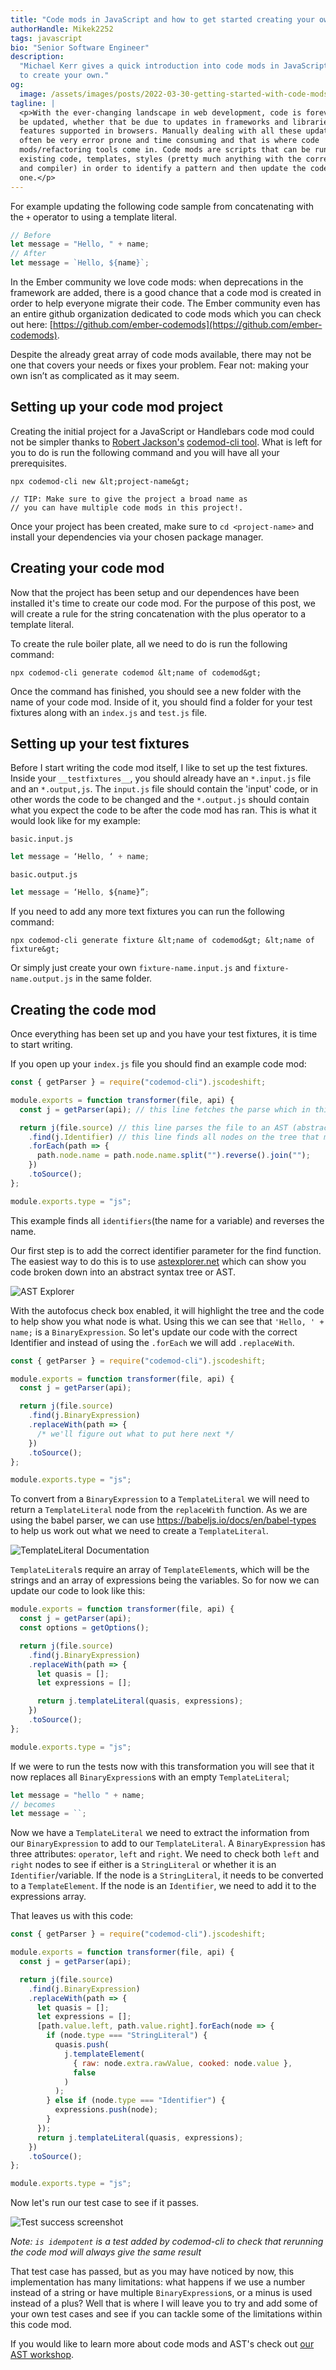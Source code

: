 ```yaml
---
title: "Code mods in JavaScript and how to get started creating your own"
authorHandle: Mikek2252
tags: javascript
bio: "Senior Software Engineer"
description:
  "Michael Kerr gives a quick introduction into code mods in JavaScript and how
  to create your own."
og:
  image: /assets/images/posts/2022-03-30-getting-started-with-code-mods/og-image.jpg
tagline: |
  <p>With the ever-changing landscape in web development, code is forever needing to
  be updated, whether that be due to updates in frameworks and libraries or new
  features supported in browsers. Manually dealing with all these updates can
  often be very error prone and time consuming and that is where code
  mods/refactoring tools come in. Code mods are scripts that can be run on
  existing code, templates, styles (pretty much anything with the correct parser
  and compiler) in order to identify a pattern and then update the code to a new
  one.</p>
---
```


For example updating the following code sample from concatenating with the `+`
operator to using a template literal.

```javascript
// Before
let message = "Hello, " + name;
// After
let message = `Hello, ${name}`;
```

In the Ember community we love code mods: when deprecations in the framework are
added, there is a good chance that a code mod is created in order to help
everyone migrate their code. The Ember community even has an entire github
organization dedicated to code mods which you can check out here:
[https://github.com/ember-codemods](https://github.com/ember-codemods).

Despite the already great array of code mods available, there may not be one
that covers your needs or fixes your problem. Fear not: making your own isn’t as
complicated as it may seem.

## Setting up your code mod project

Creating the initial project for a JavaScript or Handlebars code mod could not
be simpler thanks to [Robert Jackson's](https://github.com/rwjblue)
[codemod-cli tool](https://github.com/rwjblue/codemod-cli). What is left for you
to do is run the following command and you will have all your prerequisites.

```
npx codemod-cli new &lt;project-name&gt;

// TIP: Make sure to give the project a broad name as
// you can have multiple code mods in this project!.
```

Once your project has been created, make sure to `cd <project-name>` and install
your dependencies via your chosen package manager.

## Creating your code mod

Now that the project has been setup and our dependences have been installed it's
time to create our code mod. For the purpose of this post, we will create a rule
for the string concatenation with the plus operator to a template literal.

To create the rule boiler plate, all we need to do is run the following command:

```
npx codemod-cli generate codemod &lt;name of codemod&gt;
```

Once the command has finished, you should see a new folder with the name of your
code mod. Inside of it, you should find a folder for your test fixtures along
with an `index.js` and `test.js` file.

## Setting up your test fixtures

Before I start writing the code mod itself, I like to set up the test fixtures.
Inside your `__testfixtures__`, you should already have an `*.input.js` file and
an `*.output,js`. The `input.js` file should contain the 'input' code, or in
other words the code to be changed and the `*.output.js` should contain what you
expect the code to be after the code mod has ran. This is what it would look
like for my example:

`basic.input.js`

```javascript
let message = ‘Hello, ‘ + name;
```

`basic.output.js`

```javascript
let message = ‘Hello, ${name}”;
```

If you need to add any more text fixtures you can run the following command:

```
npx codemod-cli generate fixture &lt;name of codemod&gt; &lt;name of fixture&gt;
```

Or simply just create your own `fixture-name.input.js` and
`fixture-name.output.js` in the same folder.

## Creating the code mod

Once everything has been set up and you have your test fixtures, it is time to
start writing.

If you open up your `index.js` file you should find an example code mod:

```javascript
const { getParser } = require("codemod-cli").jscodeshift;

module.exports = function transformer(file, api) {
  const j = getParser(api); // this line fetches the parse which in this case is jscodeshift's default parser

  return j(file.source) // this line parses the file to an AST (abstract syntax tree)
    .find(j.Identifier) // this line finds all nodes on the tree that match the parameter
    .forEach(path => {
      path.node.name = path.node.name.split("").reverse().join("");
    })
    .toSource();
};

module.exports.type = "js";
```

This example finds all `identifiers`(the name for a variable) and reverses the
name.

Our first step is to add the correct identifier parameter for the find function.
The easiest way to do this is to use [astexplorer.net](https://astexplorer.net/)
which can show you code broken down into an abstract syntax tree or AST.

![AST Explorer](/assets/images/posts/2022-03-30-getting-started-with-code-mods/astExplorer.png)

With the autofocus check box enabled, it will highlight the tree and the code to
help show you what node is what. Using this we can see that `'Hello, ' + name;`
is a `BinaryExpression`. So let's update our code with the correct Identifier
and instead of using the `.forEach` we will add `.replaceWith`.

```javascript
const { getParser } = require("codemod-cli").jscodeshift;

module.exports = function transformer(file, api) {
  const j = getParser(api);

  return j(file.source)
    .find(j.BinaryExpression)
    .replaceWith(path => {
      /* we'll figure out what to put here next */
    })
    .toSource();
};

module.exports.type = "js";
```

To convert from a `BinaryExpression` to a `TemplateLiteral` we will need to
return a `TemplateLiteral` node from the `replaceWith` function. As we are using
the babel parser, we can use https://babeljs.io/docs/en/babel-types to help us
work out what we need to create a `TemplateLiteral`.

![TemplateLiteral Documentation](/assets/images/posts/2022-03-30-getting-started-with-code-mods/templateLiteral.png)

`TemplateLiteral`s require an array of `TemplateElement`s, which will be the
strings and an array of expressions being the variables. So for now we can
update our code to look like this:

```javascript
module.exports = function transformer(file, api) {
  const j = getParser(api);
  const options = getOptions();

  return j(file.source)
    .find(j.BinaryExpression)
    .replaceWith(path => {
      let quasis = [];
      let expressions = [];

      return j.templateLiteral(quasis, expressions);
    })
    .toSource();
};

module.exports.type = "js";
```

If we were to run the tests now with this transformation you will see that it
now replaces all `BinaryExpression`s with an empty `TemplateLiteral`;

```javascript
let message = "hello " + name;
// becomes
let message = ``;
```

Now we have a `TemplateLiteral` we need to extract the information from our
`BinaryExpression` to add to our `TemplateLiteral`. A `BinaryExpression` has
three attributes: `operator`, `left` and `right`. We need to check both `left`
and `right` nodes to see if either is a `StringLiteral` or whether it is an
`Identifier`/variable. If the node is a `StringLiteral`, it needs to be
converted to a `TemplateElement`. If the node is an `Identifier`, we need to add
it to the expressions array.

That leaves us with this code:

```javascript
const { getParser } = require("codemod-cli").jscodeshift;

module.exports = function transformer(file, api) {
  const j = getParser(api);

  return j(file.source)
    .find(j.BinaryExpression)
    .replaceWith(path => {
      let quasis = [];
      let expressions = [];
      [path.value.left, path.value.right].forEach(node => {
        if (node.type === "StringLiteral") {
          quasis.push(
            j.templateElement(
              { raw: node.extra.rawValue, cooked: node.value },
              false
            )
          );
        } else if (node.type === "Identifier") {
          expressions.push(node);
        }
      });
      return j.templateLiteral(quasis, expressions);
    })
    .toSource();
};

module.exports.type = "js";
```

Now let's run our test case to see if it passes.

![Test success screenshot](/assets/images/posts/2022-03-30-getting-started-with-code-mods/test-success-screenshot.png)

_Note: `is idempotent` is a test added by codemod-cli to check that rerunning
the code mod will always give the same result_

That test case has passed, but as you may have noticed by now, this
implementation has many limitations: what happens if we use a number instead of
a string or have multiple `BinaryExpression`s, or a minus is used instead of a
plus? Well that is where I will leave you to try and add some of your own test
cases and see if you can tackle some of the limitations within this code mod.

If you would like to learn more about code mods and AST's check out
[our AST workshop](https://github.com/mainmatter/ast-workshop).
